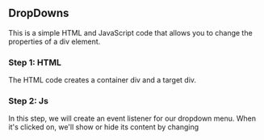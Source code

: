 
## DropDowns

This is a simple HTML and JavaScript code that allows you to change the properties of a div element.

### Step 1: HTML
The HTML code creates a container div and a target div.


### Step 2: Js
In this step, we will create an event listener for our dropdown menu. When it's clicked on, we'll show or hide its content by changing